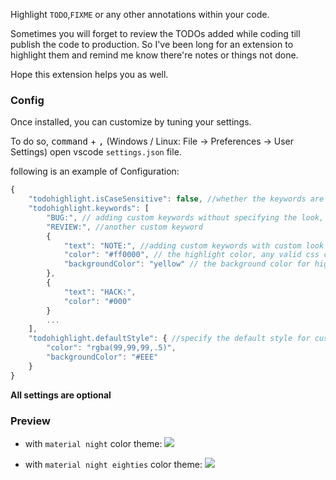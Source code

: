 Highlight `TODO`,`FIXME` or any other annotations within your code.

Sometimes you will forget to review the TODOs added while coding till publish the code to production.
So I've been long for an extension to highlight them and remind me know there're notes or things not done.

Hope this extension helps you as well.

### Config

Once installed, you can customize by tuning your settings.

To do so, <kbd>command</kbd> + <kbd>,</kbd> (Windows / Linux: File -> Preferences -> User Settings) open vscode `settings.json` file.

following is an example of Configuration:

```js
{
    "todohighlight.isCaseSensitive": false, //whether the keywords are case sensitive or not, if true, only strict matched keywords will be highlighted
    "todohighlight.keywords": [
        "BUG:", // adding custom keywords without specifying the look, default color will be applied
        "REVIEW:", //another custom keyword
        {
            "text": "NOTE:", //adding custom keywords with custom look
            "color": "#ff0000", // the highlight color, any valid css color will do
            "backgroundColor": "yellow" // the background color for highlighted keyword, any valid css color will do
        },
        {
            "text": "HACK:",
            "color": "#000"
        }
        ...
    ],
    "todohighlight.defaultStyle": { //specify the default style for custom keywords
        "color": "rgba(99,99,99,.5)",
        "backgroundColor": "#EEE"
    }
}
```

**All settings are optional**

### Preview

- with `material night` color theme:
![](https://github.com/wayou/vscode-todo-highlight/raw/master/assets/material-night.png)

- with `material night eighties` color theme:
![](https://github.com/wayou/vscode-todo-highlight/raw/master/assets/material-night-eighties.png)
